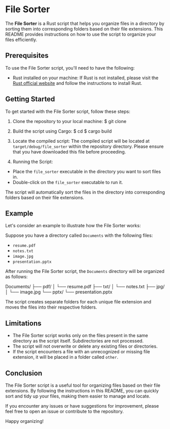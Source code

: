# File Sorter

The **File Sorter** is a Rust script that helps you organize files in a directory by sorting them into corresponding folders based on their file extensions. This README provides instructions on how to use the script to organize your files efficiently.

## Prerequisites

To use the File Sorter script, you'll need to have the following:

- Rust installed on your machine: If Rust is not installed, please visit the [Rust official website](https://www.rust-lang.org/tools/install) and follow the instructions to install Rust.

## Getting Started

To get started with the File Sorter script, follow these steps:

1. Clone the repository to your local machine:
   $ git clone <repository-url>
   
2. Build the script using Cargo:
   $ cd <repository-directory>
   $ cargo build

3. Locate the compiled script:
The compiled script will be located at `target/debug/file_sorter` within the repository directory. Please ensure that you have downloaded this file before proceeding.

4. Running the Script:
- Place the `file_sorter` executable in the directory you want to sort files in.
- Double-click on the `file_sorter` executable to run it.

The script will automatically sort the files in the directory into corresponding folders based on their file extensions.

## Example

Let's consider an example to illustrate how the File Sorter works:

Suppose you have a directory called `Documents` with the following files:

- `resume.pdf`
- `notes.txt`
- `image.jpg`
- `presentation.pptx`

After running the File Sorter script, the `Documents` directory will be organized as follows:

Documents/
├── pdf/
│ └── resume.pdf
├── txt/
│ └── notes.txt
├── jpg/
│ └── image.jpg
└── pptx/
└── presentation.pptx

The script creates separate folders for each unique file extension and moves the files into their respective folders.

## Limitations

- The File Sorter script works only on the files present in the same directory as the script itself. Subdirectories are not processed.
- The script will not overwrite or delete any existing files or directories.
- If the script encounters a file with an unrecognized or missing file extension, it will be placed in a folder called `other`.

## Conclusion

The File Sorter script is a useful tool for organizing files based on their file extensions. By following the instructions in this README, you can quickly sort and tidy up your files, making them easier to manage and locate.

If you encounter any issues or have suggestions for improvement, please feel free to open an issue or contribute to the repository.

Happy organizing!

